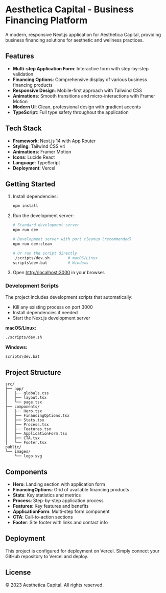 # Aesthetica Capital - Business Financing Platform

A modern, responsive Next.js application for Aesthetica Capital, providing business financing solutions for aesthetic and wellness practices.

## Features

- **Multi-step Application Form**: Interactive form with step-by-step validation
- **Financing Options**: Comprehensive display of various business financing products
- **Responsive Design**: Mobile-first approach with Tailwind CSS
- **Animations**: Smooth transitions and micro-interactions with Framer Motion
- **Modern UI**: Clean, professional design with gradient accents
- **TypeScript**: Full type safety throughout the application

## Tech Stack

- **Framework**: Next.js 14 with App Router
- **Styling**: Tailwind CSS v4
- **Animations**: Framer Motion
- **Icons**: Lucide React
- **Language**: TypeScript
- **Deployment**: Vercel

## Getting Started

1. Install dependencies:
   ```bash
   npm install
   ```

2. Run the development server:
   ```bash
   # Standard development server
   npm run dev
   
   # Development server with port cleanup (recommended)
   npm run dev:clean
   
   # Or run the script directly
   ./scripts/dev.sh        # macOS/Linux
   scripts\dev.bat         # Windows
   ```

3. Open [http://localhost:3000](http://localhost:3000) in your browser.

### Development Scripts

The project includes development scripts that automatically:
- Kill any existing process on port 3000
- Install dependencies if needed
- Start the Next.js development server

**macOS/Linux:**
```bash
./scripts/dev.sh
```

**Windows:**
```cmd
scripts\dev.bat
```

## Project Structure

```
src/
├── app/
│   ├── globals.css
│   ├── layout.tsx
│   └── page.tsx
├── components/
│   ├── Hero.tsx
│   ├── FinancingOptions.tsx
│   ├── Stats.tsx
│   ├── Process.tsx
│   ├── Features.tsx
│   ├── ApplicationForm.tsx
│   ├── CTA.tsx
│   └── Footer.tsx
public/
└── images/
    └── logo.svg
```

## Components

- **Hero**: Landing section with application form
- **FinancingOptions**: Grid of available financing products
- **Stats**: Key statistics and metrics
- **Process**: Step-by-step application process
- **Features**: Key features and benefits
- **ApplicationForm**: Multi-step form component
- **CTA**: Call-to-action sections
- **Footer**: Site footer with links and contact info

## Deployment

This project is configured for deployment on Vercel. Simply connect your GitHub repository to Vercel and deploy.

## License

© 2023 Aesthetica Capital. All rights reserved.
